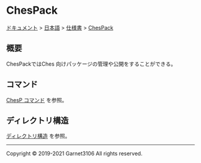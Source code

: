 # ChesPack

[ドキュメント](../../../index.md) > [日本語](../../index.md) > [仕様書](../index.md) > [ChesPack](./index.md)

## 概要

ChesPackではChes 向けパッケージの管理や公開をすることができる。

## コマンド

[ChesP コマンド](../cmdline/chesp/index.md) を参照。

## ディレクトリ構造

[ディレクトリ構造](./dirstruct/index.md) を参照。

---

Copyright © 2019-2021 Garnet3106 All rights reserved.

